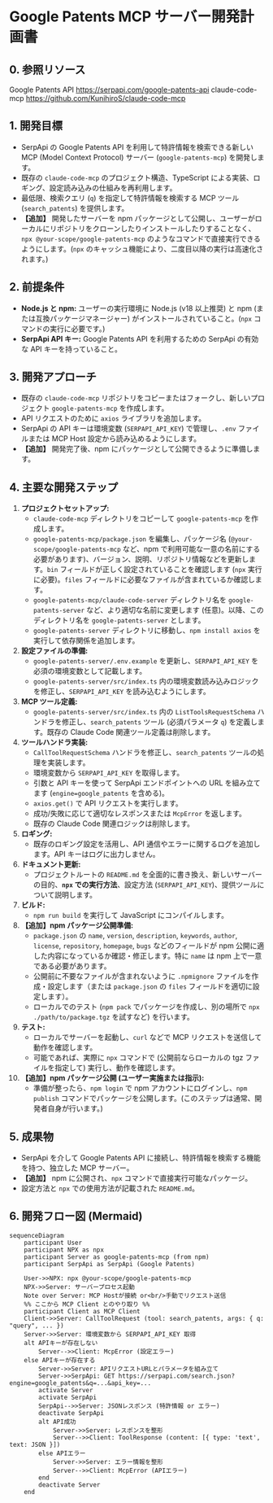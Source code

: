 # Google Patents MCP サーバー開発計画書

## 0. 参照リソース
Google Patents API https://serpapi.com/google-patents-api
claude-code-mcp https://github.com/KunihiroS/claude-code-mcp

## 1. 開発目標

*   SerpApi の Google Patents API を利用して特許情報を検索できる新しい MCP (Model Context Protocol) サーバー (`google-patents-mcp`) を開発します。
*   既存の `claude-code-mcp` のプロジェクト構造、TypeScript による実装、ロギング、設定読み込みの仕組みを再利用します。
*   最低限、検索クエリ (`q`) を指定して特許情報を検索する MCP ツール (`search_patents`) を提供します。
*   **【追加】** 開発したサーバーを npm パッケージとして公開し、ユーザーがローカルにリポジトリをクローンしたりインストールしたりすることなく、`npx @your-scope/google-patents-mcp` のようなコマンドで直接実行できるようにします。(`npx` のキャッシュ機能により、二度目以降の実行は高速化されます。)

## 2. 前提条件

*   **Node.js と npm:** ユーザーの実行環境に Node.js (v18 以上推奨) と npm (または互換パッケージマネージャー) がインストールされていること。(`npx` コマンドの実行に必要です。)
*   **SerpApi API キー:** Google Patents API を利用するための SerpApi の有効な API キーを持っていること。

## 3. 開発アプローチ

*   既存の `claude-code-mcp` リポジトリをコピーまたはフォークし、新しいプロジェクト `google-patents-mcp` を作成します。
*   API リクエストのために `axios` ライブラリを追加します。
*   SerpApi の API キーは環境変数 (`SERPAPI_API_KEY`) で管理し、`.env` ファイルまたは MCP Host 設定から読み込めるようにします。
*   **【追加】** 開発完了後、npm にパッケージとして公開できるように準備します。

## 4. 主要な開発ステップ

1.  **プロジェクトセットアップ:**
    *   `claude-code-mcp` ディレクトリをコピーして `google-patents-mcp` を作成します。
    *   `google-patents-mcp/package.json` を編集し、パッケージ名 (`@your-scope/google-patents-mcp` など、npm で利用可能な一意の名前にする必要があります)、バージョン、説明、リポジトリ情報などを更新します。`bin` フィールドが正しく設定されていることを確認します (`npx` 実行に必要)。`files` フィールドに必要なファイルが含まれているか確認します。
    *   `google-patents-mcp/claude-code-server` ディレクトリ名を `google-patents-server` など、より適切な名前に変更します (任意)。以降、このディレクトリ名を `google-patents-server` とします。
    *   `google-patents-server` ディレクトリに移動し、`npm install axios` を実行して依存関係を追加します。
2.  **設定ファイルの準備:**
    *   `google-patents-server/.env.example` を更新し、`SERPAPI_API_KEY` を必須の環境変数として記載します。
    *   `google-patents-server/src/index.ts` 内の環境変数読み込みロジックを修正し、`SERPAPI_API_KEY` を読み込むようにします。
3.  **MCP ツール定義:**
    *   `google-patents-server/src/index.ts` 内の `ListToolsRequestSchema` ハンドラを修正し、`search_patents` ツール (必須パラメータ `q`) を定義します。既存の Claude Code 関連ツール定義は削除します。
4.  **ツールハンドラ実装:**
    *   `CallToolRequestSchema` ハンドラを修正し、`search_patents` ツールの処理を実装します。
    *   環境変数から `SERPAPI_API_KEY` を取得します。
    *   引数と API キーを使って SerpApi エンドポイントへの URL を組み立てます (`engine=google_patents` を含める)。
    *   `axios.get()` で API リクエストを実行します。
    *   成功/失敗に応じて適切なレスポンスまたは `McpError` を返します。
    *   既存の Claude Code 関連ロジックは削除します。
5.  **ロギング:**
    *   既存のロギング設定を活用し、API 通信やエラーに関するログを追加します。API キーはログに出力しません。
6.  **ドキュメント更新:**
    *   プロジェクトルートの `README.md` を全面的に書き換え、新しいサーバーの目的、**`npx` での実行方法**、設定方法 (`SERPAPI_API_KEY`)、提供ツールについて説明します。
7.  **ビルド:**
    *   `npm run build` を実行して JavaScript にコンパイルします。
8.  **【追加】npm パッケージ公開準備:**
    *   `package.json` の `name`, `version`, `description`, `keywords`, `author`, `license`, `repository`, `homepage`, `bugs` などのフィールドが npm 公開に適した内容になっているか確認・修正します。特に `name` は npm 上で一意である必要があります。
    *   公開前に不要なファイルが含まれないように `.npmignore` ファイルを作成・設定します（または `package.json` の `files` フィールドを適切に設定します）。
    *   ローカルでのテスト (`npm pack` でパッケージを作成し、別の場所で `npx ./path/to/package.tgz` を試すなど) を行います。
9.  **テスト:**
    *   ローカルでサーバーを起動し、`curl` などで MCP リクエストを送信して動作を確認します。
    *   可能であれば、実際に `npx` コマンドで (公開前ならローカルの tgz ファイルを指定して) 実行し、動作を確認します。
10. **【追加】npm パッケージ公開 (ユーザー実施または指示):**
    *   準備が整ったら、`npm login` で npm アカウントにログインし、`npm publish` コマンドでパッケージを公開します。(このステップは通常、開発者自身が行います。)

## 5. 成果物

*   SerpApi を介して Google Patents API に接続し、特許情報を検索する機能を持つ、独立した MCP サーバー。
*   **【追加】** npm に公開され、`npx` コマンドで直接実行可能なパッケージ。
*   設定方法と `npx` での使用方法が記載された `README.md`。

## 6. 開発フロー図 (Mermaid)

```mermaid
sequenceDiagram
    participant User
    participant NPX as npx
    participant Server as google-patents-mcp (from npm)
    participant SerpApi as SerpApi (Google Patents)

    User->>NPX: npx @your-scope/google-patents-mcp
    NPX->>Server: サーバープロセス起動
    Note over Server: MCP Hostが接続 or<br/>手動でリクエスト送信
    %% ここから MCP Client とのやり取り %%
    participant Client as MCP Client
    Client->>Server: CallToolRequest (tool: search_patents, args: { q: "query", ... })
    Server->>Server: 環境変数から SERPAPI_API_KEY 取得
    alt APIキーが存在しない
        Server-->>Client: McpError (設定エラー)
    else APIキーが存在する
        Server->>Server: APIリクエストURLとパラメータを組み立て
        Server->>SerpApi: GET https://serpapi.com/search.json?engine=google_patents&q=...&api_key=...
        activate Server
        activate SerpApi
        SerpApi-->>Server: JSONレスポンス (特許情報 or エラー)
        deactivate SerpApi
        alt API成功
            Server->>Server: レスポンスを整形
            Server-->>Client: ToolResponse (content: [{ type: 'text', text: JSON }])
        else APIエラー
            Server->>Server: エラー情報を整形
            Server-->>Client: McpError (APIエラー)
        end
        deactivate Server
    end
```
